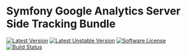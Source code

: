 # Symfony Google Analytics Server Side Tracking Bundle

[![Latest Version][ico-version]][link-packagist]
[![Latest Unstable Version][ico-unstable-version]][link-packagist]
[![Software License][ico-license]](LICENSE)
[![Build Status][ico-github-actions]][link-github-actions]

[ico-version]: https://poser.pugx.org/setono/google-analytics-server-side-tracking-bundle/v/stable
[ico-unstable-version]: https://poser.pugx.org/setono/google-analytics-server-side-tracking-bundle/v/unstable
[ico-license]: https://poser.pugx.org/setono/google-analytics-server-side-tracking-bundle/license
[ico-github-actions]: https://github.com/Setono/GoogleAnalyticsServerSideTrackingBundle/workflows/build/badge.svg

[link-packagist]: https://packagist.org/packages/setono/google-analytics-server-side-tracking-bundle
[link-github-actions]: https://github.com/Setono/GoogleAnalyticsServerSideTrackingBundle/actions

